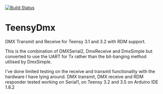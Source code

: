 [![Build Status](https://travis-ci.org/chrisstaite/TeensyDmx.svg?branch=master)](https://travis-ci.org/chrisstaite/TeensyDmx)

TeensyDmx
=========

DMX Transmit and Receive for Teensy 3.1 and 3.2 with RDM support.

This is the combination of DMXSerial2, DmxReceive and DmxSimple but
converted to use the UART for Tx rather than the bit-banging method
utilised by DmxSimple.

I've done limited testing on the receive and transmit functionality
with the hardware I have lying around.  DMX transmit, DMX receive
and RDM responder tested working on Serial1, on Teensy 3.2 and 3.5
on Arduino IDE 1.8.2
